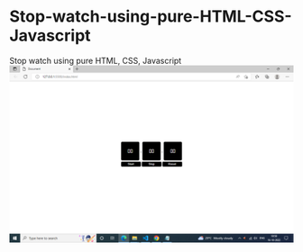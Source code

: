 # Stop-watch-using-pure-HTML-CSS-Javascript
Stop watch using pure HTML, CSS, Javascript
![alt text](https://github.com/amanna1234/Stop-watch-using-pure-HTML-CSS-Javascript/blob/main/stopwatch.png)
